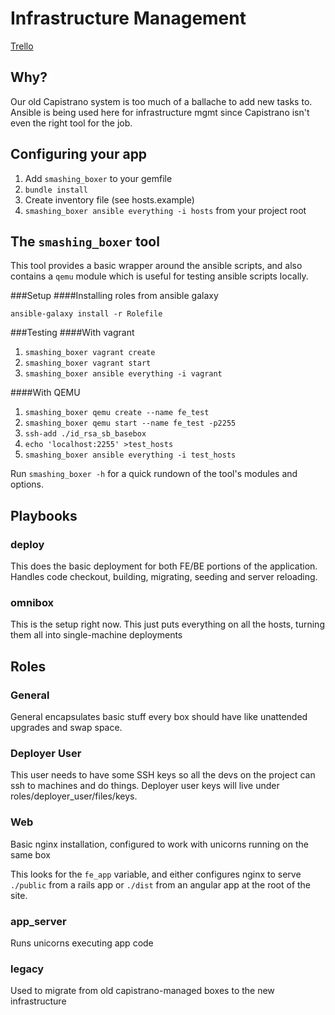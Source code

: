 # Infrastructure Management

[Trello](https://trello.com/b/4sOCutfn/smashingboxer)

## Why?

Our old Capistrano system is too much of a ballache to add new tasks to.  Ansible is being used here for infrastructure mgmt since Capistrano isn't even the right tool for the job.

## Configuring your app

1. Add `smashing_boxer` to your gemfile
2. `bundle install`
3. Create inventory file (see hosts.example)
4. `smashing_boxer ansible everything -i hosts` from your project root

## The `smashing_boxer` tool

This tool provides a basic wrapper around the ansible scripts, and also contains a `qemu` module which is useful for testing ansible scripts locally.

###Setup
####Installing roles from ansible galaxy
```
ansible-galaxy install -r Rolefile
```

###Testing
####With vagrant

1. `smashing_boxer vagrant create`
2. `smashing_boxer vagrant start`
3. `smashing_boxer ansible everything -i vagrant`

####With QEMU

1. `smashing_boxer qemu create --name fe_test`
2. `smashing_boxer qemu start --name fe_test -p2255`
3. `ssh-add ./id_rsa_sb_basebox`
4. `echo 'localhost:2255' >test_hosts`
5. `smashing_boxer ansible everything -i test_hosts`
 
Run `smashing_boxer -h` for a quick rundown of the tool's modules and options.

## Playbooks

### deploy

This does the basic deployment for both FE/BE portions of the application.  Handles code checkout, building, migrating, seeding and server reloading.

### omnibox

This is the setup right now.  This just puts everything on all the hosts, turning them all into single-machine deployments

## Roles

### General

General encapsulates basic stuff every box should have like unattended upgrades and swap space.

### Deployer User

This user needs to have some SSH keys so all the devs on the project can ssh to machines and do things.  Deployer user keys will live under roles/deployer\_user/files/keys.

### Web

Basic nginx installation, configured to work with unicorns running on the same box

This looks for the `fe_app` variable, and either configures nginx to serve `./public` from a rails app or `./dist` from an angular app at the root of the site.

### app\_server

Runs unicorns executing app code

### legacy

Used to migrate from old capistrano-managed boxes to the new infrastructure
